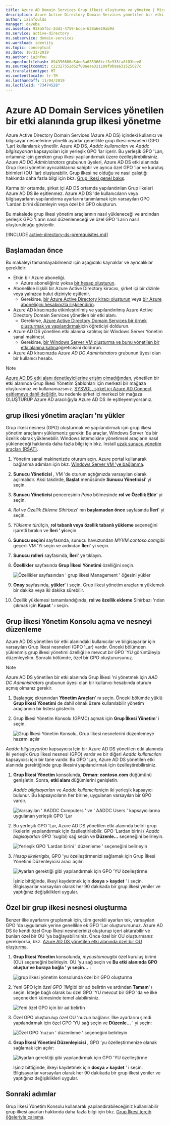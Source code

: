 ```yaml
---
title: Azure AD Domain Services Grup ilkesi oluşturma ve yönetme | Microsoft Docs
description: Azure Active Directory Domain Services yönetilen bir etki alanında yerleşik Grup İlkesi nesnelerini (GPO 'Lar) düzenlemeyi ve kendi özel ilkelerinizi oluşturmayı öğrenin.
author: iainfoulds
manager: daveba
ms.assetid: 938a5fbc-2dd1-4759-bcce-628a6e19ab9d
ms.service: active-directory
ms.subservice: domain-services
ms.workload: identity
ms.topic: conceptual
ms.date: 10/31/2019
ms.author: iainfou
ms.openlocfilehash: 894396686a54ed3a685366fcf3e933fa8f03bee8
ms.sourcegitcommit: c22327552d62f88aeaa321189f9b9a631525027c
ms.translationtype: MT
ms.contentlocale: tr-TR
ms.lasthandoff: 11/04/2019
ms.locfileid: "73474528"
---
```

# <a name="administer-group-policy-in-an-azure-ad-domain-services-managed-domain"></a>Azure AD Domain Services yönetilen bir etki alanında grup ilkesi yönetme

Azure Active Directory Domain Services (Azure AD DS) içindeki kullanıcı ve bilgisayar nesnelerine yönelik ayarlar genellikle grup ilkesi nesneleri (GPO 'Lar) kullanılarak yönetilir. Azure AD DS, *Aaddc kullanıcıları* ve *Aaddc bilgisayarları* kapsayıcıları için yerleşik GPO 'lar içerir. Bu yerleşik GPO 'Ları, ortamınız için gereken grup ilkesi yapılandırmak üzere özelleştirebilirsiniz. *Azure AD DC Administrators* grubunun üyeleri, Azure AD DS etki alanında Grup ilkesi yönetim ayrıcalıklarına sahiptir ve ayrıca özel GPO 'lar ve kuruluş birimleri (OU 'lar) oluşturabilir. Grup ilkesi ne olduğu ve nasıl çalıştığı hakkında daha fazla bilgi için bkz. [Grup ilkesi genel bakış][group-policy-overview].

Karma bir ortamda, şirket içi AD DS ortamda yapılandırılan Grup ilkeleri Azure AD DS ile eşitlenmez. Azure AD DS 'de kullanıcıların veya bilgisayarların yapılandırma ayarlarını tanımlamak için varsayılan GPO 'Lardan birini düzenleyin veya özel bir GPO oluşturun.

Bu makalede grup ilkesi yönetim araçlarının nasıl yükleneceği ve ardından yerleşik GPO 'Ların nasıl düzenleneceği ve özel GPO 'Ların nasıl oluşturulduğu gösterilir.

[!INCLUDE [active-directory-ds-prerequisites.md](../../includes/active-directory-ds-prerequisites.md)]

## <a name="before-you-begin"></a>Başlamadan önce

Bu makaleyi tamamlayabilmeniz için aşağıdaki kaynaklar ve ayrıcalıklar gereklidir:

* Etkin bir Azure aboneliği.
    * Azure aboneliğiniz yoksa [bir hesap oluşturun](https://azure.microsoft.com/free/?WT.mc_id=A261C142F).
* Abonelikle ilişkili bir Azure Active Directory kiracısı, şirket içi bir dizinle veya yalnızca bulut diziniyle eşitlenir.
    * Gerekirse, [bir Azure Active Directory kiracı oluşturun][create-azure-ad-tenant] veya [bir Azure aboneliğini hesabınızla ilişkilendirin][associate-azure-ad-tenant].
* Azure AD kiracınızda etkinleştirilmiş ve yapılandırılmış Azure Active Directory Domain Services yönetilen bir etki alanı.
    * Gerekirse, [Azure Active Directory Domain Services bir örnek oluşturmak ve yapılandırmak][create-azure-ad-ds-instance]için öğreticiyi doldurun.
* Azure AD DS yönetilen etki alanına katılmış bir Windows Server Yönetim sanal makinesi.
    * Gerekirse, [bir Windows Server VM oluşturma ve bunu yönetilen bir etki alanına katma][create-join-windows-vm]öğreticisini doldurun.
* Azure AD kiracınızda *Azure AD DC Administrators* grubunun üyesi olan bir kullanıcı hesabı.

> [!NOTE]
> [Azure AD DS etki alanı denetleyicilerine erişim olmadığından](faqs.md#can-i-connect-to-the-domain-controller-for-my-managed-domain-using-remote-desktop), yönetilen bir etki alanında Grup İlkesi Yönetim Şablonları için merkezi bir mağaza oluşturamaz ve kullanamazsınız. [SYSVOL, şirket içi Azure AD Connect eşitlemeye dahil değildir](synchronization.md#what-isnt-synchronized-to-azure-ad-ds), bu nedenle şirket içi merkezi bir mağaza OLUŞTURUP Azure AD aracılığıyla Azure AD DS ile eşitleyemiyorsanız.

## <a name="install-group-policy-management-tools"></a>grup ilkesi yönetim araçları 'nı yükler

Grup ilkesi nesnesi (GPO) oluşturmak ve yapılandırmak için grup ilkesi yönetim araçlarını yüklemeniz gerekir. Bu araçlar, Windows Server 'da bir özellik olarak yüklenebilir. Windows istemcisine yönetimsel araçların nasıl yükleneceği hakkında daha fazla bilgi için bkz. Install [uzak sunucu yönetim araçları (RSAT)][install-rsat].

1. Yönetim sanal makinenizde oturum açın. Azure portal kullanarak bağlanma adımları için bkz. [Windows Server VM 'ye bağlanma][connect-windows-server-vm].
1. **Sunucu Yöneticisi** , VM 'de oturum açtığınızda varsayılan olarak açılmalıdır. Aksi takdirde, **Başlat** menüsünde **Sunucu Yöneticisi**' yi seçin.
1. **Sunucu Yöneticisi** penceresinin *Pano* bölmesinde **rol ve Özellik Ekle**' yi seçin.
1. *Rol ve Özellik Ekleme Sihirbazı*' nın **başlamadan önce** sayfasında **İleri**' yi seçin.
1. *Yükleme türü*Için, **rol tabanlı veya özellik tabanlı yükleme** seçeneğini işaretli bırakın ve **İleri ' yi**seçin.
1. **Sunucu seçimi** sayfasında, sunucu havuzundan *MYVM.contoso.com*gibi geçerli VM 'Yi seçin ve ardından **İleri**' yi seçin.
1. **Sunucu rolleri** sayfasında, **İleri**' ye tıklayın.
1. **Özellikler** sayfasında **Grup İlkesi Yönetimi** özelliğini seçin.

    ![Özellikler sayfasından ' grup ilkesi Management ' öğesini yükler](./media/active-directory-domain-services-admin-guide/install-rsat-server-manager-add-roles-gp-management.png)

1. **Onay** sayfasında, **yükler**' i seçin. Grup ilkesi yönetim araçlarını yüklemek bir dakika veya iki dakika sürebilir.
1. Özellik yüklemesi tamamlandığında, **rol ve özellik ekleme** Sihirbazı 'ndan çıkmak için **Kapat** ' ı seçin.

## <a name="open-the-group-policy-management-console-and-edit-an-object"></a>Grup İlkesi Yönetim Konsolu açma ve nesneyi düzenleme

Azure AD DS yönetilen bir etki alanındaki kullanıcılar ve bilgisayarlar için varsayılan Grup İlkesi nesneleri (GPO 'Lar) vardır. Önceki bölümden yüklenmiş grup ilkesi yönetimi özelliği ile mevcut bir GPO 'YU görüntüleyip düzenleyelim. Sonraki bölümde, özel bir GPO oluşturursunuz.

> [!NOTE]
> Azure AD DS yönetilen bir etki alanında Grup İlkesi 'ni yönetmek için *AAD DC Administrators* grubunun üyesi olan bir kullanıcı hesabında oturum açmış olmanız gerekir.

1. Başlangıç ekranından **Yönetim Araçları**' nı seçin. Önceki bölümde yüklü **Grup İlkesi Yönetimi** de dahil olmak üzere kullanılabilir yönetim araçlarının bir listesi gösterilir.
1. Grup İlkesi Yönetim Konsolu (GPMC) açmak için **Grup İlkesi Yönetim**' i seçin.

    ![Grup İlkesi Yönetim Konsolu, Grup İlkesi nesnelerini düzenlemeye hazırmı açılır](./media/active-directory-domain-services-admin-guide/gp-management-console.png)

*Aaddc bilgisayarları* kapsayıcısı Için bir Azure AD DS yönetilen etki alanında iki yerleşik Grup İlkesi nesnesi (GPO) vardır ve bir diğeri *Aaddc kullanıcıları* kapsayıcısı için bir tane vardır. Bu GPO 'Ları, Azure AD DS yönetilen etki alanında gerektiğinde grup ilkesini yapılandırmak için özelleştirebilirsiniz.

1. **Grup İlkesi Yönetim** konsolunda, **Orman: contoso.com** düğümünü genişletin. Sonra, **etki alanı** düğümlerini genişletin.

    *Aaddc bilgisayarları* ve *Aaddc kullanıcıları*için iki yerleşik kapsayıcı bulunur. Bu kapsayıcıların her birine, uygulanan varsayılan bir GPO vardır.

    ![Varsayılan ' AADDC Computers ' ve ' AADDC Users ' kapsayıcılarına uygulanan yerleşik GPO 'Lar](./media/active-directory-domain-services-admin-guide/builtin-gpos.png)

1. Bu yerleşik GPO 'Lar, Azure AD DS yönetilen etki alanında belirli grup ilkelerini yapılandırmak için özelleştirilebilir. GPO 'Lardan birini ( *Aaddc bilgisayarları GPO 'su*gibi) sağ seçin ve **Düzenle...** seçeneğini belirleyin.

    ![Yerleşik GPO 'Lardan birini ' düzenleme ' seçeneğini belirleyin](./media/active-directory-domain-services-admin-guide/edit-builtin-gpo.png)

1. *Hesap ilkeleri*gıbı, GPO 'yu özelleştirmenizi sağlamak için Grup İlkesi Yönetimi Düzenleyicisi aracı açılır:

    ![Ayarları gerektiği gibi yapılandırmak için GPO 'YU özelleştirme](./media/active-directory-domain-services-admin-guide/gp-editor.png)

    İşiniz bittiğinde, ilkeyi kaydetmek için **dosya > kaydet** ' i seçin. Bilgisayarlar varsayılan olarak her 90 dakikada bir grup ilkesi yeniler ve yaptığınız değişiklikleri uygular.

## <a name="create-a-custom-group-policy-object"></a>Özel bir grup ilkesi nesnesi oluşturma

Benzer ilke ayarlarını gruplamak için, tüm gerekli ayarları tek, varsayılan GPO 'da uygulamak yerine genellikle ek GPO 'Lar oluşturursunuz. Azure AD DS ile kendi özel Grup İlkesi nesnelerinizi oluşturup içeri aktarabilir ve bunları özel bir OU 'ya bağlayabilirsiniz. Önce özel bir OU oluşturmanız gerekiyorsa, bkz. [Azure AD DS yönetilen etki alanında özel bır OU oluşturma](create-ou.md).

1. **Grup İlkesi Yönetim** konsolunda, *mycustomou*gibi özel kuruluş birimi (OU) seçeneğini belirleyin. OU 'yu sağ seçin ve **Bu etki alanında GPO oluştur ve buraya bağla ' yı seçin...** :

    ![grup ilkesi yönetim konsolunda özel bir GPO oluşturma](./media/active-directory-domain-services-admin-guide/gp-create-gpo.png)

1. Yeni GPO için *özel GPO 'IM*gibi bir ad belirtin ve ardından **Tamam**' ı seçin. İsteğe bağlı olarak bu özel GPO 'YU mevcut bir GPO 'da ve ilke seçenekleri kümesinde temel alabilirsiniz.

    ![Yeni özel GPO için bir ad belirtin](./media/active-directory-domain-services-admin-guide/gp-specify-gpo-name.png)

1. Özel GPO oluşturulup özel OU 'nuzun bağlanır. İlke ayarlarını şimdi yapılandırmak için özel GPO 'YU sağ seçin ve **Düzenle...** ' yi seçin:

    ![Özel GPO 'nuzun ' düzenleme ' seçeneğini belirleyin](./media/active-directory-domain-services-admin-guide/gp-gpo-created.png)

1. **Grup İlkesi Yönetimi Düzenleyicisi** , GPO 'yu özelleştirmenize olanak sağlamak için açılır:

    ![Ayarları gerektiği gibi yapılandırmak için GPO 'YU özelleştirme](./media/active-directory-domain-services-admin-guide/gp-customize-gpo.png)

    İşiniz bittiğinde, ilkeyi kaydetmek için **dosya > kaydet** ' i seçin. Bilgisayarlar varsayılan olarak her 90 dakikada bir grup ilkesi yeniler ve yaptığınız değişiklikleri uygular.

## <a name="next-steps"></a>Sonraki adımlar

Grup İlkesi Yönetim Konsolu kullanarak yapılandırabileceğiniz kullanılabilir grup ilkesi ayarları hakkında daha fazla bilgi için bkz. [Grup İlkesi tercih öğeleriyle çalışma][group-policy-console].

<!-- INTERNAL LINKS -->
[create-azure-ad-tenant]: ../active-directory/fundamentals/sign-up-organization.md
[associate-azure-ad-tenant]: ../active-directory/fundamentals/active-directory-how-subscriptions-associated-directory.md
[create-azure-ad-ds-instance]: tutorial-create-instance.md
[create-join-windows-vm]: join-windows-vm.md
[tutorial-create-management-vm]: tutorial-create-management-vm.md
[connect-windows-server-vm]: join-windows-vm.md#connect-to-the-windows-server-vm

<!-- EXTERNAL LINKS -->
[group-policy-overview]: /previous-versions/windows/it-pro/windows-server-2012-R2-and-2012/hh831791(v=ws.11)
[install-rsat]: /windows-server/remote/remote-server-administration-tools#BKMK_Thresh
[group-policy-console]: /previous-versions/windows/it-pro/windows-server-2012-R2-and-2012/dn789194(v=ws.11)
